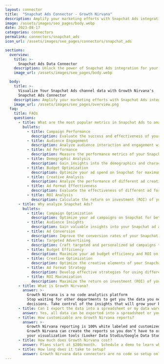 ```yaml
---
layout: connector
title:  "Snapchat Ads Connector - Growth Nirvana"
description: Amplify your marketing efforts with Snapchat Ads integration. Gain valuable insights from campaign data analysis and drive high-quality traffic to your business.
image: /assets/images/seo_pages/body.webp
date: 2023-08-17
categories: connectors
permalink: connectors/snapchat_ads
icon_url: /assets/images/seo_pages/connectors/snapchat_ads

sections:
  overview:
    title: >-
      Snapchat Ads Data Connector
    description: Unlock the power of Snapchat Ads integration for your marketing strategies. Analyze campaign performance, audience engagement, and optimize your ad spend for maximum results.
    image_url: /assets/images/seo_pages/body.webp

  body:
    title: >-
      Visualize Your Snapchat Ads channel data with Growth Nirvana's
      Snapchat Ads Connector
    description: Amplify your marketing efforts with Snapchat Ads integration. Gain valuable insights from campaign data analysis and drive high-quality traffic to your business.
    image_url: /assets/images/seo_pages/overview.png
  faq:
    title: FAQs
    questions:
      - title: What are the most popular metrics in Snapchat Ads to analyze?
        bullets:
          - title: Campaign Performance
            description: Evaluate the success and effectiveness of your Snapchat ad campaigns.
          - title: Audience Engagement
            description: Analyze audience interaction and engagement with your Snapchat ads.
          - title: Ad Performance
            description: Measure the performance metrics of your Snapchat ads, including views, clicks, and conversions.
          - title: Demographic Analysis
            description: Gain insights into the demographics and characteristics of your Snapchat ad audience.
          - title: Budget Optimization
            description: Optimize your ad spend on Snapchat for maximum return on investment.
          - title: Creative Analysis
            description: Analyze the performance of different ad creative variations to identify best-performing ads.
          - title: Ad Format Effectiveness
            description: Evaluate the effectiveness of different ad formats on Snapchat, such as Snap Ads, Filters, and Lenses.
          - title: ROI Analysis
            description: Calculate the return on investment (ROI) of your Snapchat ad campaigns.
      - title: Why analyze Snapchat Ads?
        bullets:
          - title: Campaign Optimization
            description: Optimize your ad campaigns on Snapchat for better performance.
          - title: Audience Insights
            description: Gain valuable insights into your Snapchat ad audience for better targeting.
          - title: Ad Conversion
            description: Improve the conversion rates of your Snapchat ad campaigns.
          - title: Targeted Advertising
            description: Craft targeted and personalized ad campaigns to reach your desired audience on Snapchat.
          - title: Budget Efficiency
            description: Maximize your ad budget efficiency and ROI on Snapchat.
          - title: Creative Optimization
            description: Optimize the creative elements of your Snapchat ads for better results.
          - title: Ad Format Strategy
            description: Develop effective strategies for using different ad formats on Snapchat.
          - title: ROI Maximization
            description: Maximize the return on investment (ROI) of your Snapchat ad campaigns.
      - title: What is Growth Nirvana?
        answer: >-
          Growth Nirvana is a no code analytics platform 
          Stop waiting for other departments to get you the data you need to make critical business 
          decisions. Take control of the insights that will grow your business.
      - title: Can I export the data into a spreadsheet or my data warehouse?
        answer: Yes, all data can be exported into a spreadsheet or your data warehouse (Google BigQuery, AWS, Snowflake, Azure, etc)
      - title: How customizable are Growth Nirvana reports?
        answer: >-
          Growth Nirvana reporting is 100% white labeled and customized to your specifications.
          Growth Nirvana can create the reports so you don’t have to or you can connect
          your visualization tools (Looker Data Studio/Google Data Studio, Tableau, PowerBI, etc) to Growth Nirvana.
      - title: How much does Growth Nirvana cost?
        answer: Plans start at $200/month.  Schedule a demo to learn what plan is best for you.
      - title: How long does it take to setup?
        answer: Growth Nirvana data connectors are no code so setup only requires a few clicks.
---
```

